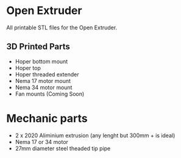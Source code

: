 # Open Extruder
All printable STL files for the Open Extruder.

## 3D Printed Parts
- Hoper bottom mount
- Hoper top 
- Hoper threaded extender
- Nema 17 motor mount
- Nema 34 motor mount
- Fan mounts (Coming Soon)

# Mechanic parts
- 2 x 2020 Aliminium extrusion (any lenght but 300mm + is ideal)
- Nema 17 or 34 motor
- 27mm diameter steel theaded tip pipe

